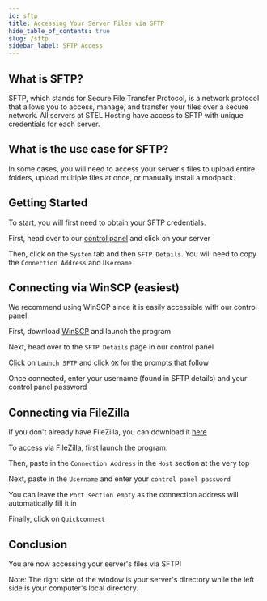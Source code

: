 ```yaml
---
id: sftp
title: Accessing Your Server Files via SFTP
hide_table_of_contents: true
slug: /sftp
sidebar_label: SFTP Access
---
```

## What is SFTP?
SFTP, which stands for Secure File Transfer Protocol, is a network protocol that allows you to access, manage, and transfer your files over a secure network. All servers at STEL Hosting have access to SFTP with unique credentials for each server.

## What is the use case for SFTP?
In some cases, you will need to access your server's files to upload entire folders, upload multiple files at once, or manually install a modpack.

## Getting Started
To start, you will first need to obtain your SFTP credentials. 

First, head over to our [control panel](https://panel.stelhosting.com/) and click on your server

Then, click on the `System` tab and then `SFTP Details`. You will need to copy the `Connection Address` and `Username`

## Connecting via WinSCP (easiest)
We recommend using WinSCP since it is easily accessible with our control panel.

First, download [WinSCP](https://winscp.net/eng/index.php) and launch the program

Next, head over to the `SFTP Details` page in our control panel

Click on `Launch SFTP` and click `OK` for the prompts that follow

Once connected, enter your username (found in SFTP details) and your control panel password

## Connecting via FileZilla
If you don't already have FileZilla, you can download it [here](https://filezilla-project.org/)

To access via FileZilla, first launch the program.

Then, paste in the `Connection Address` in the `Host` section at the very top

Next, paste in the `Username` and enter your `control panel password`

You can leave the `Port section empty` as the connection address will automatically fill it in

Finally, click on `Quickconnect`

## Conclusion
You are now accessing your server's files via SFTP!

Note: The right side of the window is your server's directory while the left side is your computer's local directory.
